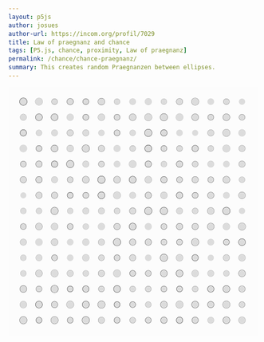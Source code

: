 ```yaml
---  
layout: p5js
author: josues
author-url: https://incom.org/profil/7029
title: Law of praegnanz and chance
tags: [P5.js, chance, proximity, Law of praegnanz]
permalink: /chance/chance-praegnanz/
summary: This creates random Praegnanzen between ellipses.
---  
```


![](./out.png)   
